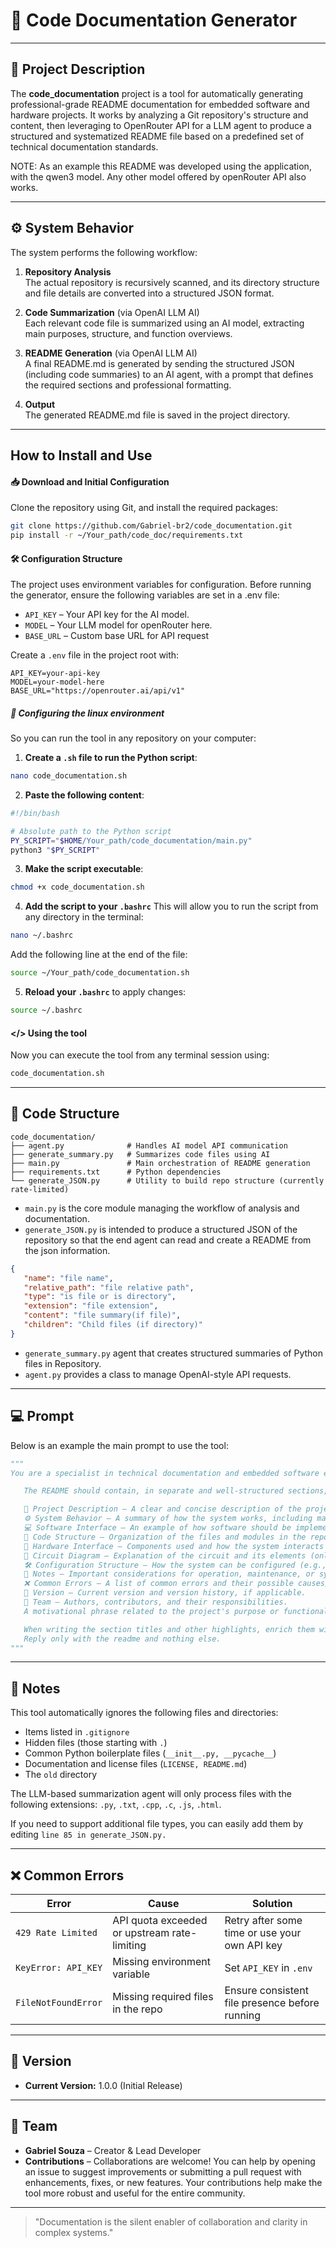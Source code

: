 # 📄 Code Documentation Generator

---

## 📖 Project Description

The **code_documentation** project is a tool for automatically generating professional-grade README documentation for embedded software and hardware projects. It works by analyzing a Git repository's structure and content, then leveraging to OpenRouter API for a LLM agent to produce a structured and systematized README file based on a predefined set of technical documentation standards.

NOTE: As an example this README was developed using the application, with the qwen3 model. Any other model offered by openRouter API also works.

---

## ⚙️ System Behavior

The system performs the following workflow:

1. **Repository Analysis**  
   The actual repository is recursively scanned, and its directory structure and file details are converted into a structured JSON format.

2. **Code Summarization** (via OpenAI LLM AI)  
   Each relevant code file is summarized using an AI model, extracting main purposes, structure, and function overviews.

3. **README Generation** (via OpenAI LLM AI)  
   A final README.md is generated by sending the structured JSON (including code summaries) to an AI agent, with a prompt that defines the required sections and professional formatting.

4. **Output**  
   The generated README.md file is saved in the project directory.

---
## How to Install and Use


#### 📥 Download and Initial Configuration

Clone the repository using Git, and install the required packages:


```bash
git clone https://github.com/Gabriel-br2/code_documentation.git
pip install -r ~/Your_path/code_doc/requirements.txt
```

#### 🛠️ Configuration Structure

The project uses environment variables for configuration. Before running the generator, ensure the following variables are set in a .env file:

- `API_KEY` – Your API key for the AI model.
- `MODEL` – Your LLM model for openRouter here.
- `BASE_URL` – Custom base URL for API request

Create a `.env` file in the project root with:

```env
API_KEY=your-api-key
MODEL=your-model-here
BASE_URL="https://openrouter.ai/api/v1"
```

##### 🔧 Configuring the linux environment 
So you can run the tool in any repository on your computer:

1. **Create a `.sh` file to run the Python script**:

```bash
nano code_documentation.sh
```

2. **Paste the following content**:

```bash
#!/bin/bash

# Absolute path to the Python script
PY_SCRIPT="$HOME/Your_path/code_documentation/main.py"
python3 "$PY_SCRIPT"
```

3. **Make the script executable**:

```bash
chmod +x code_documentation.sh
```

4. **Add the script to your `.bashrc`**
   This will allow you to run the script from any directory in the terminal:

```bash
nano ~/.bashrc
```

Add the following line at the end of the file:

```bash
source ~/Your_path/code_documentation.sh
```

5. **Reload your `.bashrc`** to apply changes:

```bash
source ~/.bashrc
```

#### **</>** Using the tool
Now you can execute the tool from any terminal session using:

```bash
code_documentation.sh
```


---

## 📂 Code Structure

```
code_documentation/
├── agent.py              # Handles AI model API communication
├── generate_summary.py   # Summarizes code files using AI
├── main.py               # Main orchestration of README generation
├── requirements.txt      # Python dependencies
└── generate_JSON.py      # Utility to build repo structure (currently rate-limited)
```

- `main.py` is the core module managing the workflow of analysis and documentation.
- `generate_JSON.py` is intended to produce a structured JSON of the repository so that the end agent can read and create a README from the json information.

```json
{
   "name": "file name",
   "relative_path": "file relative path",
   "type": "is file or is directory",
   "extension": "file extension",
   "content": "file summary(if file)",
   "children": "Child files (if directory)" 
}
```

- `generate_summary.py` agent that creates structured summaries of Python files in Repository.
- `agent.py` provides a class to manage OpenAI-style API requests.

---

## 💻 Prompt

Below is an example the main prompt to use the tool:

```python
"""
You are a specialist in technical documentation and embedded software engineering. Based on the source code and the complete structure of a Git repository (which will be provided in a json file), your task is to generate a README.md file in English, following professional documentation standards for embedded software and hardware projects.

   The README should contain, in separate and well-structured sections, the following topics:

   📖 Project Description — A clear and concise description of the project's purpose.
   ⚙️ System Behavior — A summary of how the system works, including main flows and interactions.
   💻 Software Interface — An example of how software should be implemented by calling its classes and functions (only include if applicable, if not skip to the next topic).
   📂 Code Structure — Organization of the files and modules in the repository.
   🔌 Hardware Interface — Components used and how the system interacts with the hardware (only include if applicable, if not skip to the next topic). 
   📐 Circuit Diagram — Explanation of the circuit and its elements (only include if applicable, if not skip to the next topic).
   🛠️ Configuration Structure — How the system can be configured (e.g., presets, .ini files, constants, etc.).
   📝 Notes — Important considerations for operation, maintenance, or system usage.
   ❌ Common Errors — A list of common errors and their possible causes/solutions.
   🔖 Version — Current version and version history, if applicable.
   👥 Team — Authors, contributors, and their responsibilities.
   A motivational phrase related to the project's purpose or functionality.

   When writing the section titles and other highlights, enrich them with the use of emojis.
   Reply only with the readme and nothing else.
"""
```

---

## 📝 Notes

This tool automatically ignores the following files and directories:

- Items listed in `.gitignore`
- Hidden files (those starting with `.`)
- Common Python boilerplate files (`__init__.py, __pycache__`)
- Documentation and license files (`LICENSE, README.md`)
- The `old` directory

The LLM-based summarization agent will only process files with the following extensions: `.py`, `.txt`, `.cpp`, `.c`, `.js`, `.html`.

If you need to support additional file types, you can easily add them by editing `line 85 in generate_JSON.py.`

---

## ❌ Common Errors

| Error | Cause | Solution |
|-------|-------|----------|
| `429 Rate Limited` | API quota exceeded or upstream rate-limiting | Retry after some time or use your own API key |
| `KeyError: API_KEY` | Missing environment variable | Set `API_KEY` in `.env` |
| `FileNotFoundError` | Missing required files in the repo | Ensure consistent file presence before running |

---

## 🔖 Version

- **Current Version:** 1.0.0 (Initial Release)

---

## 👥 Team

- **Gabriel Souza** – Creator & Lead Developer    
- **Contributions** – Collaborations are welcome! You can help by opening an issue to suggest improvements or submitting a pull request with enhancements, fixes, or new features. Your contributions help make the tool more robust and useful for the entire community.

---

> "Documentation is the silent enabler of collaboration and clarity in complex systems."
